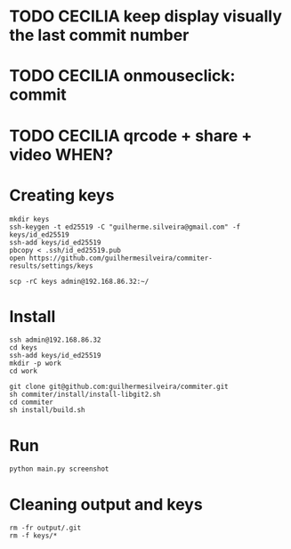 # TODO CECILIA keep display visually the last commit number
# TODO CECILIA onmouseclick: commit
# TODO CECILIA qrcode + share + video WHEN?


# Creating keys

```shell
mkdir keys
ssh-keygen -t ed25519 -C "guilherme.silveira@gmail.com" -f keys/id_ed25519
ssh-add keys/id_ed25519
pbcopy < .ssh/id_ed25519.pub
open https://github.com/guilhermesilveira/commiter-results/settings/keys

scp -rC keys admin@192.168.86.32:~/
```


# Install

```shell
ssh admin@192.168.86.32
cd keys
ssh-add keys/id_ed25519
mkdir -p work
cd work

git clone git@github.com:guilhermesilveira/commiter.git
sh commiter/install/install-libgit2.sh
cd commiter
sh install/build.sh
```

# Run

```shell
python main.py screenshot
```

# Cleaning output and keys

```shell
rm -fr output/.git
rm -f keys/*
```